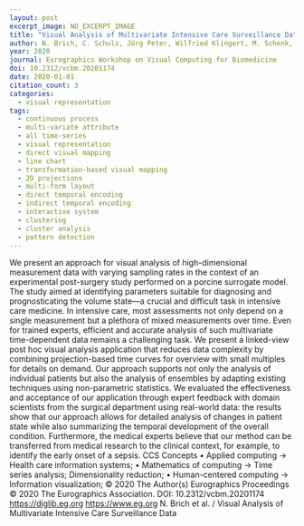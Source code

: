 ```yaml
---
layout: post
excerpt_image: NO_EXCERPT_IMAGE
title: "Visual Analysis of Multivariate Intensive Care Surveillance Data"
author: N. Brich, C. Schulz, Jörg Peter, Wilfried Klingert, M. Schenk, D. Weiskopf & M. Krone
year: 2020
journal: Eurographics Workshop on Visual Computing for Biomedicine
doi: 10.2312/vcbm.20201174
date: 2020-01-01
citation_count: 3
categories:
  - visual representation
tags:
  - continuous process
  - multi-variate attribute
  - all time-series
  - visual representation
  - direct visual mapping
  - line chart
  - transformation-based visual mapping
  - 2D projections
  - multi-form layout
  - direct temporal encoding
  - indirect temporal encoding
  - interactive system
  - clustering
  - cluster analysis
  - pattern detection
---
```

We present an approach for visual analysis of high-dimensional measurement data with varying sampling rates in the context of an experimental post-surgery study performed on a porcine surrogate model. The study aimed at identifying parameters suitable for diagnosing and prognosticating the volume state—a crucial and difficult task in intensive care medicine. In intensive care, most assessments not only depend on a single measurement but a plethora of mixed measurements over time. Even for trained experts, efficient and accurate analysis of such multivariate time-dependent data remains a challenging task. We present a linked-view post hoc visual analysis application that reduces data complexity by combining projection-based time curves for overview with small multiples for details on demand. Our approach supports not only the analysis of individual patients but also the analysis of ensembles by adapting existing techniques using non-parametric statistics. We evaluated the effectiveness and acceptance of our application through expert feedback with domain scientists from the surgical department using real-world data: the results show that our approach allows for detailed analysis of changes in patient state while also summarizing the temporal development of the overall condition. Furthermore, the medical experts believe that our method can be transferred from medical research to the clinical context, for example, to identify the early onset of a sepsis. CCS Concepts • Applied computing → Health care information systems; • Mathematics of computing → Time series analysis; Dimensionality reduction; • Human-centered computing → Information visualization; © 2020 The Author(s) Eurographics Proceedings © 2020 The Eurographics Association. DOI: 10.2312/vcbm.20201174 https://diglib.eg.org https://www.eg.org N. Brich et al. / Visual Analysis of Multivariate Intensive Care Surveillance Data
